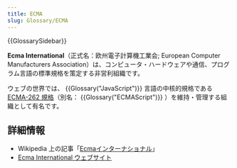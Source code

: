 ```yaml
---
title: ECMA
slug: Glossary/ECMA
---
```


{{GlossarySidebar}}

**Ecma International**（正式名：欧州電子計算機工業会; European Computer Manufacturers Association）は、コンピュータ・ハードウェアや通信、プログラム言語の標準規格を策定する非営利組織です。

ウェブの世界では、 {{Glossary("JavaScript")}} 言語の中核的規格である [ECMA-262 規格](http://www.ecma-international.org/publications/standards/Ecma-262.htm)（別名： {{Glossary("ECMAScript")}} ）を維持・管理する組織として有名です。

## 詳細情報

- Wikipedia 上の記事「[Ecmaインターナショナル](https://ja.wikipedia.org/wiki/Ecmaインターナショナル)」
- [Ecma International ウェブサイト](http://www.ecma-international.org/)
